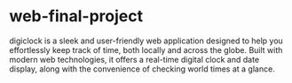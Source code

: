 # web-final-project
digiclock is a sleek and user-friendly web application designed to help you effortlessly keep track of time, both locally and across the globe. Built with modern web technologies, it offers a real-time digital clock and date display, along with the convenience of checking world times at a glance.
